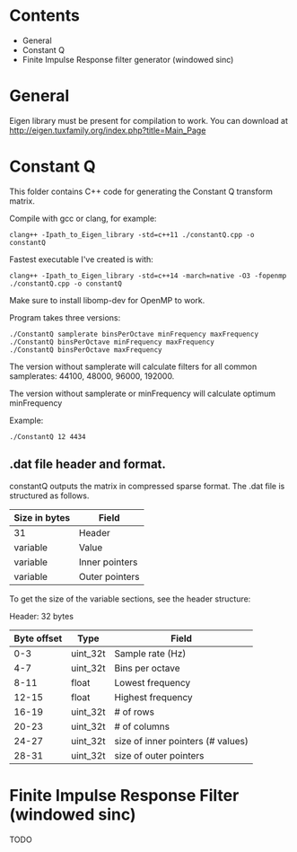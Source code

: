 # Contents

* General
* Constant Q
* Finite Impulse Response filter generator (windowed sinc)

# General

Eigen library must be present for compilation to work. You can download at http://eigen.tuxfamily.org/index.php?title=Main_Page

# Constant Q

This folder contains C++ code for generating the Constant Q transform matrix.

Compile with gcc or clang, for example:
```
clang++ -Ipath_to_Eigen_library -std=c++11 ./constantQ.cpp -o constantQ
```
Fastest executable I've created is with:
```
clang++ -Ipath_to_Eigen_library -std=c++14 -march=native -O3 -fopenmp ./constantQ.cpp -o constantQ
```
Make sure to install libomp-dev for OpenMP to work.

Program takes three versions:

```
./ConstantQ samplerate binsPerOctave minFrequency maxFrequency
./ConstantQ binsPerOctave minFrequency maxFrequency
./ConstantQ binsPerOctave maxFrequency
```
The version without samplerate will calculate filters for all common samplerates: 44100, 48000, 96000, 192000.

The version without samplerate or minFrequency will calculate optimum minFrequency

Example:
```
./ConstantQ 12 4434
```

## .dat file header and format.

constantQ outputs the matrix in compressed sparse format. The .dat file is structured as follows.

| Size in bytes | Field |
| --- | --- |
| 31 | Header |
| variable | Value |
| variable | Inner pointers |
| variable | Outer pointers |

To get the size of the variable sections, see the header structure:

Header: 32 bytes

| Byte offset | Type | Field |
| --- | --- | --- |
| 0-3 | uint_32t | Sample rate (Hz) |
| 4-7 | uint_32t | Bins per octave |
| 8-11 | float | Lowest frequency |
| 12-15 | float | Highest frequency |
| 16-19 | uint_32t | # of rows |
| 20-23 | uint_32t | # of columns |
| 24-27 | uint_32t | size of inner pointers (# values) |
| 28-31 | uint_32t | size of outer pointers |

# Finite Impulse Response Filter (windowed sinc)

TODO